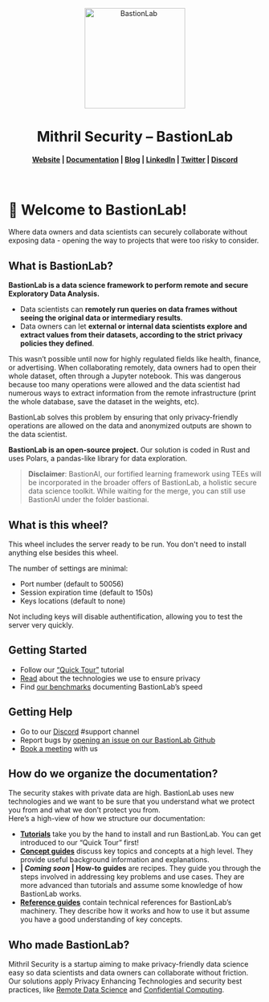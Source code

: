 <p align="center">
  <img src="https://github.com/mithril-security/bastionlab/blob/python-wheel-server/docs/assets/logo.png?raw=true" alt="BastionLab" width="200" height="200" />
</p>

<h1 align="center">Mithril Security – BastionLab</h1>

<h4 align="center">
  <a href="https://www.mithrilsecurity.io">Website</a> |
  <a href="https://bastionlab.readthedocs.io/en/latest/">Documentation</a> |
  <a href="https://blog.mithrilsecurity.io/">Blog</a> |
  <a href="https://www.linkedin.com/company/mithril-security-company">LinkedIn</a> | 
  <a href="https://www.twitter.com/mithrilsecurity">Twitter</a> | 
  <a href="https://discord.gg/TxEHagpWd4">Discord</a>
</h4><br>


# 👋 Welcome to BastionLab!

Where data owners and data scientists can securely collaborate without exposing data - opening the way to projects that were too risky to consider. 

## What is BastionLab?

**BastionLab is a data science framework to perform remote and secure Exploratory Data Analysis.**

- Data scientists can **remotely run queries on data frames without seeing the original data or intermediary results**.
- Data owners can let **external or internal data scientists explore and extract values from their datasets, according to the strict privacy policies they defined**.

This wasn’t possible until now for highly regulated fields like health, finance, or advertising. When collaborating remotely, data owners had to open their whole dataset, often through a Jupyter notebook. This was dangerous because too many operations were allowed and the data scientist had numerous ways to extract information from the remote infrastructure (print the whole database, save the dataset in the weights, etc).

BastionLab solves this problem by ensuring that only privacy-friendly operations are allowed on the data and anonymized outputs are shown to the data scientist. 

**BastionLab is an open-source project.** Our solution is coded in Rust and uses Polars, a pandas-like library for data exploration.

>  **Disclaimer**: BastionAI, our fortified learning framework using TEEs will be incorporated in the broader offers of BastionLab, a holistic secure data science toolkit. While waiting for the merge, you can still use BastionAI under the folder bastionai.

## What is this wheel?

This wheel includes the server ready to be run. You don't need to install anything else besides this wheel.

The number of settings are minimal: 
- Port number (default to 50056)
- Session expiration time (default to 150s)
- Keys locations (default to none)

Not including keys will disable authentification, allowing you to test the server very quickly.

## Getting Started

- Follow our [“Quick Tour”](docs/docs/quick-tour/quick-tour.ipynb) tutorial
- [Read](docs/docs/concept-guides/confidential_computing.md) about the technologies we use to ensure privacy
- Find [our benchmarks](docs/docs/reference-guides/benchmarks/polars.md) documenting BastionLab’s speed

## Getting Help
- Go to our [Discord](https://discord.com/invite/TxEHagpWd4) #support channel
- Report bugs by [opening an issue on our BastionLab Github](https://github.com/mithril-security/bastionlab/issues)
- [Book a meeting](https://calendly.com/contact-mithril-security/15mins?month=2022-11) with us

## How do we organize the documentation?

The security stakes with private data are high. BastionLab uses new technologies and we want to be sure that you understand what we protect you from and what we don’t protect you from.
<br>
Here’s a high-view of how we structure our documentation:

- **[Tutorials](docs/docs/quick-tour/quick-tour.ipynb)** take you by the hand to install and run BastionLab. You can get introduced to our “Quick Tour” first! 
- **[Concept guides](docs/docs/concept-guides/confidential_computing.md)** discuss key topics and concepts at a high level. They provide useful background information and explanations.
- **| *Coming soon* | How-to guides** are recipes. They guide you through the steps involved in addressing key problems and use cases. They are more advanced than tutorials and assume some knowledge of how BastionLab works.
- **[Reference guides](docs/docs/reference-guides/deployment/on_premise.md)** contain technical references for BastionLab’s machinery. They describe how it works and how to use it but assume you have a good understanding of key concepts.

## Who made BastionLab?
Mithril Security is a startup aiming to make privacy-friendly data science easy so data scientists and data owners can collaborate without friction. Our solutions apply Privacy Enhancing Technologies and security best practices, like [Remote Data Science]() and [Confidential Computing](docs/docs/concept-guides/confidential_computing.md).
